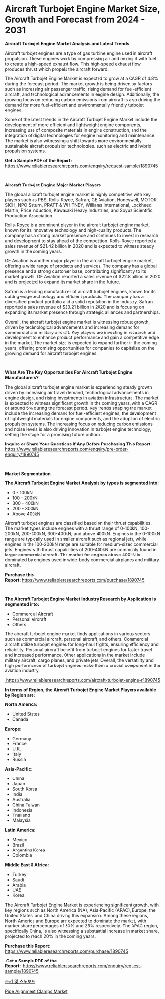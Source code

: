 <p><h1>Aircraft Turbojet Engine Market Size, Growth and Forecast from 2024 - 2031</h1></p><p><strong>Aircraft Turbojet Engine Market Analysis and Latest Trends</strong></p>
<p><p>Aircraft turbojet engines are a type of gas turbine engine used in aircraft propulsion. These engines work by compressing air and mixing it with fuel to create a high-speed exhaust flow. This high-speed exhaust flow produces thrust which propels the aircraft forward.</p><p>The Aircraft Turbojet Engine Market is expected to grow at a CAGR of 4.8% during the forecast period. The market growth is being driven by factors such as increasing air passenger traffic, rising demand for fuel-efficient aircraft, and technological advancements in engine design. Additionally, the growing focus on reducing carbon emissions from aircraft is also driving the demand for more fuel-efficient and environmentally friendly turbojet engines.</p><p>Some of the latest trends in the Aircraft Turbojet Engine Market include the development of more efficient and lightweight engine components, increasing use of composite materials in engine construction, and the integration of digital technologies for engine monitoring and maintenance. The market is also witnessing a shift towards more environmentally sustainable aircraft propulsion technologies, such as electric and hybrid propulsion systems.</p></p>
<p><strong>Get a Sample PDF of the Report:&nbsp;</strong> <a href="https://www.reliableresearchreports.com/enquiry/request-sample/1890745">https://www.reliableresearchreports.com/enquiry/request-sample/1890745</a></p>
<p>&nbsp;</p>
<p><strong>Aircraft Turbojet Engine Major Market Players</strong></p>
<p><p>The global aircraft turbojet engine market is highly competitive with key players such as PBS, Rolls-Royce, Safran, GE Aviation, Honeywell, MOTOR SICH, NPO Saturn, PRATT & WHITNEY, Williams International, Lockheed Martin, Price Induction, Kawasaki Heavy Industries, and Soyuz Scientific Production Association.</p><p>Rolls-Royce is a prominent player in the aircraft turbojet engine market, known for its innovative technology and high-quality products. The company has a strong market presence and continues to invest in research and development to stay ahead of the competition. Rolls-Royce reported a sales revenue of $21.42 billion in 2020 and is expected to witness steady growth in the coming years.</p><p>GE Aviation is another major player in the aircraft turbojet engine market, offering a wide range of products and services. The company has a global presence and a strong customer base, contributing significantly to its market growth. GE Aviation reported a sales revenue of $22.8 billion in 2020 and is projected to expand its market share in the future.</p><p>Safran is a leading manufacturer of aircraft turbojet engines, known for its cutting-edge technology and efficient products. The company has a diversified product portfolio and a solid reputation in the industry. Safran reported a sales revenue of $23.21 billion in 2020 and is focusing on expanding its market presence through strategic alliances and partnerships.</p><p>Overall, the aircraft turbojet engine market is witnessing robust growth, driven by technological advancements and increasing demand for commercial and military aircraft. Key players are investing in research and development to enhance product performance and gain a competitive edge in the market. The market size is expected to expand further in the coming years, offering promising opportunities for companies to capitalize on the growing demand for aircraft turbojet engines.</p></p>
<p>&nbsp;</p>
<p><strong>What Are The Key Opportunities For Aircraft Turbojet Engine Manufacturers?</strong></p>
<p><p>The global aircraft turbojet engine market is experiencing steady growth driven by increasing air travel demand, technological advancements in engine design, and rising investments in aviation infrastructure. The market is expected to witness significant growth in the coming years, with a CAGR of around 5% during the forecast period. Key trends shaping the market include the increasing demand for fuel-efficient engines, the development of lightweight materials for engine components, and the adoption of electric propulsion systems. The increasing focus on reducing carbon emissions and noise levels is also driving innovation in turbojet engine technology, setting the stage for a promising future outlook.</p></p>
<p><strong>Inquire or Share Your Questions If Any Before Purchasing This Report:</strong> <a href="https://www.reliableresearchreports.com/enquiry/pre-order-enquiry/1890745">https://www.reliableresearchreports.com/enquiry/pre-order-enquiry/1890745</a></p>
<p>&nbsp;</p>
<p><strong>Market Segmentation</strong></p>
<p><strong>The Aircraft Turbojet Engine Market Analysis by types is segmented into:</strong></p>
<p><ul><li>0 - 100kN</li><li>100 - 200kN</li><li>300 - 400kN</li><li>200 - 300kN</li><li>Above 400kN</li></ul></p>
<p><p>Aircraft turbojet engines are classified based on their thrust capabilities. The market types include engines with a thrust range of 0-100kN, 100-200kN, 200-300kN, 300-400kN, and above 400kN. Engines in the 0-100kN range are typically used in smaller aircraft such as regional jets, while engines in the 100-200kN range are suitable for medium-sized commercial jets. Engines with thrust capabilities of 200-400kN are commonly found in larger commercial aircraft. The market for engines above 400kN is dominated by engines used in wide-body commercial airplanes and military aircraft.</p></p>
<p><strong>Purchase this Report:&nbsp;</strong><a href="https://www.reliableresearchreports.com/purchase/1890745">https://www.reliableresearchreports.com/purchase/1890745</a></p>
<p>&nbsp;</p>
<p><strong>The Aircraft Turbojet Engine Market Industry Research by Application is segmented into:</strong></p>
<p><ul><li>Commercial Aircraft</li><li>Personal Aircraft</li><li>Others</li></ul></p>
<p><p>The aircraft turbojet engine market finds applications in various sectors such as commercial aircraft, personal aircraft, and others. Commercial aircraft utilize turbojet engines for long-haul flights, ensuring efficiency and reliability. Personal aircraft benefit from turbojet engines for faster travel and increased performance. Other applications in the market include military aircraft, cargo planes, and private jets. Overall, the versatility and high performance of turbojet engines make them a crucial component in the aviation industry.</p></p>
<p><a href="https://www.reliableresearchreports.com/aircraft-turbojet-engine-r1890745">&nbsp;https://www.reliableresearchreports.com/aircraft-turbojet-engine-r1890745</a></p>
<p><strong>In terms of Region, the Aircraft Turbojet Engine Market Players available by Region are:</strong></p>
<p>
    <p> <strong> North America: </strong>
        <ul>
            <li>United States</li>
            <li>Canada</li>
        </ul>
        </p> 
    <p> <strong> Europe: </strong>
        <ul>
            <li>Germany</li>
            <li>France</li>
            <li>U.K.</li>
            <li>Italy</li>
            <li>Russia</li>
        </ul>
        </p> 
    <p> <strong> Asia-Pacific: </strong>
        <ul>
            <li>China</li>
            <li>Japan</li>
            <li>South Korea</li>
            <li>India</li>
            <li>Australia</li>
            <li>China Taiwan</li>
            <li>Indonesia</li>
            <li>Thailand</li>
            <li>Malaysia</li>
        </ul>
        </p> 
    <p> <strong> Latin America: </strong>
        <ul>
            <li>Mexico</li>
            <li>Brazil</li>
            <li>Argentina Korea</li>
            <li>Colombia</li>
        </ul>
        </p> 
    <p> <strong> Middle East & Africa: </strong>
        <ul>
            <li>Turkey</li>
            <li>Saudi</li>
            <li>Arabia</li>
            <li>UAE</li>
            <li>Korea</li>
        </ul>
    </p>
    </p>
<p><p>The Aircraft Turbojet Engine Market is experiencing significant growth, with key regions such as North America (NA), Asia-Pacific (APAC), Europe, the United States, and China driving this expansion. Among these regions, North America and Europe are expected to dominate the market, with market share percentages of 30% and 25% respectively. The APAC region, specifically China, is also witnessing a substantial increase in market share, projected to reach 20% in the coming years.</p></p>
<p><strong>Purchase this Report: </strong><a href="https://www.reliableresearchreports.com/purchase/1890745">https://www.reliableresearchreports.com/purchase/1890745</a></p>
<p>&nbsp;<strong>Get a Sample PDF of the Report:&nbsp;&nbsp;</strong><a href="https://www.reliableresearchreports.com/enquiry/request-sample/1890745">https://www.reliableresearchreports.com/enquiry/request-sample/1890745</a></p>
<p><strong></strong></p>
<p><p><a href="https://github.com/berlianaparadilla48/Market-Research-Report-List-1/blob/main/5606474172852.md">스키 및 스노보드</a></p><p><a href="https://github.com/JameTravis/Market-Research-Report-List-5/blob/main/pipe-alignment-clamps-market.md">Pipe Alignment Clamps Market</a></p></p>